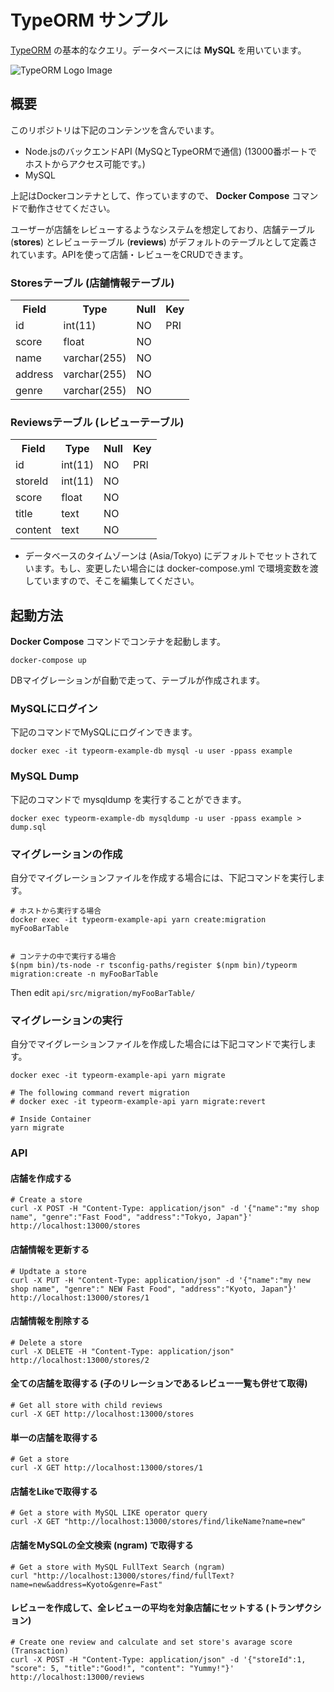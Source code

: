 # TypeORM サンプル

[TypeORM](https://typeorm.io/) の基本的なクエリ。データベースには __MySQL__ を用いています。

![TypeORM Logo Image](https://user-images.githubusercontent.com/3450879/82937367-050ae900-9fcb-11ea-9371-8cd0c4bf77a0.png)


## 概要

このリポジトリは下記のコンテンツを含んでいます。

* Node.jsのバックエンドAPI (MySQとTypeORMで通信) (13000番ポートでホストからアクセス可能です。)
* MySQL

上記はDockerコンテナとして、作っていますので、 __Docker Compose__ コマンドで動作させてください。


ユーザーが店舗をレビューするようなシステムを想定しており、店舗テーブル (__stores__) とレビューテーブル (__reviews__) がデフォルトのテーブルとして定義されています。APIを使って店舗・レビューをCRUDできます。

### Storesテーブル (店舗情報テーブル)

<table>
  <tr>
    <th>Field</th>
    <th>Type</th>
    <th>Null</th>        
    <th>Key</th>
  </tr>
  <tr>
    <td>id</td>
    <td>int(11)</td>
    <td>NO</td>        
    <td>PRI</td>
  </tr>  
  <tr>
    <td>score</td>
    <td>float</td>
    <td>NO</td>        
    <td></td>
  </tr>  
  <tr>
    <td>name</td>
    <td>varchar(255)</td>
    <td>NO</td>        
    <td></td>
  </tr>  
  <tr>
    <td>address</td>
    <td>varchar(255)</td>
    <td>NO</td>        
    <td></td>
  </tr>  
  <tr>
    <td>genre</td>
    <td>varchar(255)</td>
    <td>NO</td>        
    <td></td>
  </tr>
</table>


### Reviewsテーブル (レビューテーブル)


<table>
  <tr>
    <th>Field</th>
    <th>Type</th>
    <th>Null</th>        
    <th>Key</th>
  </tr>
  <tr>
    <td>id</td>
    <td>int(11)</td>
    <td>NO</td>        
    <td>PRI</td>
  </tr>  
  <tr>
    <td>storeId</td>
    <td>int(11)</td>
    <td>NO</td>
    <td></td>
  </tr>  
  <tr>
    <td>score</td>
    <td>float</td>
    <td>NO</td>        
    <td></td>
  </tr>  
  <tr>
    <td>title</td>
    <td>text</td>
    <td>NO</td>        
    <td></td>
  </tr>  
  <tr>
    <td>content</td>
    <td>text</td>
    <td>NO</td>        
    <td></td>
  </tr>
</table>


* データベースのタイムゾーンは (Asia/Tokyo) にデフォルトでセットされています。もし、変更したい場合には docker-compose.yml で環境変数を渡していますので、そこを編集してください。 


## 起動方法

__Docker Compose__ コマンドでコンテナを起動します。


```
docker-compose up
```

DBマイグレーションが自動で走って、テーブルが作成されます。


### MySQLにログイン

下記のコマンドでMySQLにログインできます。

```
docker exec -it typeorm-example-db mysql -u user -ppass example
```


### MySQL Dump

下記のコマンドで mysqldump を実行することができます。

```
docker exec typeorm-example-db mysqldump -u user -ppass example > dump.sql
```


### マイグレーションの作成

自分でマイグレーションファイルを作成する場合には、下記コマンドを実行します。

```
# ホストから実行する場合
docker exec -it typeorm-example-api yarn create:migration myFooBarTable


# コンテナの中で実行する場合
$(npm bin)/ts-node -r tsconfig-paths/register $(npm bin)/typeorm migration:create -n myFooBarTable
```

Then edit `api/src/migration/myFooBarTable/` 


### マイグレーションの実行

自分でマイグレーションファイルを作成した場合には下記コマンドで実行します。

```
docker exec -it typeorm-example-api yarn migrate

# The following command revert migration
# docker exec -it typeorm-example-api yarn migrate:revert

# Inside Container
yarn migrate
```

### API


#### 店舗を作成する

```
# Create a store
curl -X POST -H "Content-Type: application/json" -d '{"name":"my shop name", "genre":"Fast Food", "address":"Tokyo, Japan"}' http://localhost:13000/stores
```

#### 店舗情報を更新する

```
# Updtate a store
curl -X PUT -H "Content-Type: application/json" -d '{"name":"my new shop name", "genre":" NEW Fast Food", "address":"Kyoto, Japan"}' http://localhost:13000/stores/1
```

#### 店舗情報を削除する

```
# Delete a store
curl -X DELETE -H "Content-Type: application/json" http://localhost:13000/stores/2
```

#### 全ての店舗を取得する (子のリレーションであるレビュー一覧も併せて取得)

```
# Get all store with child reviews
curl -X GET http://localhost:13000/stores 
```

#### 単一の店舗を取得する

```
# Get a store
curl -X GET http://localhost:13000/stores/1
```

#### 店舗をLikeで取得する

```
# Get a store with MySQL LIKE operator query
curl -X GET "http://localhost:13000/stores/find/likeName?name=new"
```

#### 店舗をMySQLの全文検索 (ngram) で取得する

```
# Get a store with MySQL FullText Search (ngram)
curl "http://localhost:13000/stores/find/fullText?name=new&address=Kyoto&genre=Fast"
```


#### レビューを作成して、全レビューの平均を対象店舗にセットする (トランザクション)

```
# Create one review and calculate and set store's avarage score (Transaction)
curl -X POST -H "Content-Type: application/json" -d '{"storeId":1, "score": 5, "title":"Good!", "content": "Yummy!"}' http://localhost:13000/reviews
```

